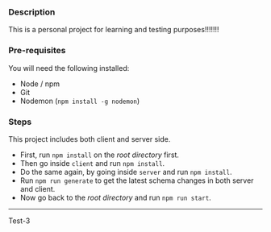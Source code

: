 ### Description 
This is a personal project for learning and testing purposes!!!!!!!

### Pre-requisites
You will need the following installed:
* Node / npm
* Git
* Nodemon (`npm install -g nodemon`)

### Steps
This project includes both client and server side.
* First, run `npm install` on the *root directory* first.
* Then go inside `client` and run `npm install`.
* Do the same again, by going inside `server` and run `npm install`.
* Run `npm run generate` to get the latest schema changes in both server and client.
* Now go back to the *root directory* and run `npm run start`.

---------------


Test-3
